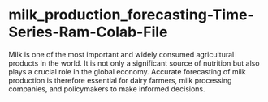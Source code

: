 # milk_production_forecasting-Time-Series-Ram-Colab-File
Milk is one of the most important and widely consumed agricultural products in the world. It is not only a significant source of nutrition but also plays a crucial role in the global economy. Accurate forecasting of milk production is therefore essential for dairy farmers, milk processing companies, and policymakers to make informed decisions. 
